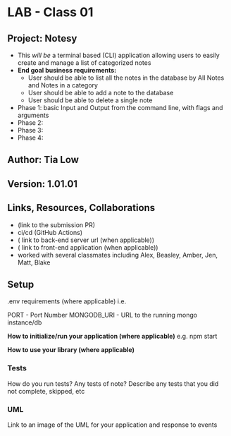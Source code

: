 # LAB - Class 01

## Project: Notesy
- This *will be* a terminal based (CLI) application allowing users to easily create and manage a list of categorized notes
- **End goal business requirements:**
  - User should be able to list all the notes in the database by All Notes and Notes in a category
  - User should be able to add a note to the database
  - User should be able to delete a single note
- Phase 1: basic Input and Output from the command line, with flags and arguments 
- Phase 2:
- Phase 3:
- Phase 4: 

## Author: Tia Low

## Version: 1.01.01

## Links, Resources, Collaborations
- (link to the submission PR)
- ci/cd (GitHub Actions)
- ( link to back-end server url (when applicable))
- ( link to front-end application (when applicable))
- worked with several classmates including Alex, Beasley, Amber, Jen, Matt, Blake

## Setup
.env requirements (where applicable)
i.e.

PORT - Port Number
MONGODB_URI - URL to the running mongo instance/db

**How to initialize/run your application (where applicable)**
e.g. npm start

**How to use your library (where applicable)**

### Tests
How do you run tests?
Any tests of note?
Describe any tests that you did not complete, skipped, etc

### UML
Link to an image of the UML for your application and response to events